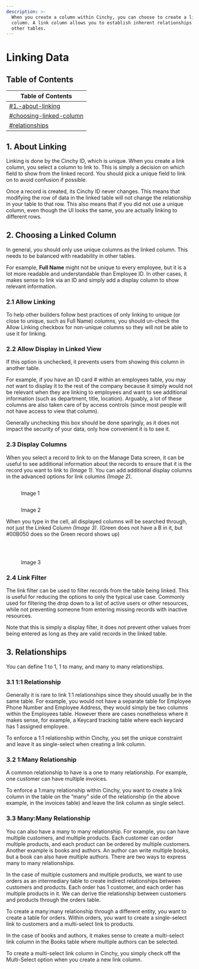 ```yaml
---
description: >-
  When you create a column within Cinchy, you can choose to create a link
  column. A link column allows you to establish inherent relationships with
  other tables.‌
---
```


# Linking Data

## Table of Contents

| Table of Contents                                                           |
| --------------------------------------------------------------------------- |
| [#1.-about-linking](linking-data.md#1.-about-linking "mention")             |
| [#choosing-linked-column](linking-data.md#choosing-linked-column "mention") |
| [#relationships](linking-data.md#relationships "mention")                   |

## 1. About Linking

Linking is done by the Cinchy ID, which is unique. When you create a link column, you select a column to link to. This is simply a decision on which field to show from the linked record. You should pick a unique field to link on to avoid confusion if possible.&#x20;

Once a record is created, its Cinchy ID never changes. This means that modifying the row of data in the linked table will not change the relationship in your table to that row. This also means that if you did not use a unique column, even though the UI looks the same, you are actually linking to different rows.‌

## 2. Choosing a Linked Column <a href="#choosing-linked-column" id="choosing-linked-column"></a>

‌In general, you should only use unique columns as the linked column. This needs to be balanced with readability in other tables.&#x20;

For example, **Full Name** might not be unique to every employee, but it is a lot more readable and understandable than Employee ID. In other cases, it makes sense to link via an ID and simply add a display column to show relevant information.‌

### 2.1 Allow Linking <a href="#allow-linking" id="allow-linking"></a>

‌To help other builders follow best practices of only linking to unique (or close to unique, such as Full Name) columns, you should un-check the Allow Linking checkbox for non-unique columns so they will not be able to use it for linking.‌

### 2.2 Allow Display in Linked View <a href="#allow-display-in-linked-view" id="allow-display-in-linked-view"></a>

‌If this option is unchecked, it prevents users from showing this column in another table.&#x20;

For example, if you have an ID card # within an employees table, you may not want to display it to the rest of the company because it simply would not be relevant when they are linking to employees and want to see additional information (such as department, title, location). Arguably, a lot of these columns are also taken care of by access controls (since most people will not have access to view that column).‌

Generally unchecking this box should be done sparingly, as it does not impact the security of your data, only how convenient it is to see it.‌

### 2.3 Display Columns <a href="#display-columns" id="display-columns"></a>

‌When you select a record to link to on the Manage Data screen, it can be useful to see additional information about the records to ensure that it is the record you want to link to _(Image 1)_. You can add additional display columns in the advanced options for link columns _(Image 2)._

<figure><img src="https://blobscdn.gitbook.com/v0/b/gitbook-28427.appspot.com/o/assets%2F-LIP3Xr2BuWD7FDjJFmZ%2F-LY8T-aeWVPm-D31gGaP%2F-LY8VJHpIHkrOhNGPZ7z%2Fimage.png?alt=media&#x26;token=5990a742-3bbf-482e-ad16-9229ff7c57f0" alt=""><figcaption><p>Image 1</p></figcaption></figure>

<figure><img src="https://blobscdn.gitbook.com/v0/b/gitbook-28427.appspot.com/o/assets%2F-LIP3Xr2BuWD7FDjJFmZ%2F-LY8T-aeWVPm-D31gGaP%2F-LY8Vc9MqmBtFEOtchwb%2Fimage.png?alt=media&#x26;token=dc00e333-1e31-494e-969d-ed1db6830335" alt=""><figcaption><p>Image 2</p></figcaption></figure>

When you type in the cell, all displayed columns will be searched through, not just the Linked Column _(Image 3)_. (Green does not have a B in it, but #00B050 does so the Green record shows up)

‌

<figure><img src="https://blobscdn.gitbook.com/v0/b/gitbook-28427.appspot.com/o/assets%2F-LIP3Xr2BuWD7FDjJFmZ%2F-LY8T-aeWVPm-D31gGaP%2F-LY8WZ2RWIbThd9DaIvz%2Fimage.png?alt=media&#x26;token=7b36c042-d94a-4b85-ad11-39c522751f19" alt=""><figcaption><p>Image 3</p></figcaption></figure>

### 2.4 Link Filter <a href="#link-filter" id="link-filter"></a>

‌The link filter can be used to filter records from the table being linked. This is useful for reducing the options to only the typical use case. Commonly used for filtering the drop down to a list of active users or other resources, while not preventing someone from entering missing records with inactive resources.‌

Note that this is simply a display filter, it does not prevent other values from being entered as long as they are valid records in the linked table.‌

## 3. Relationships <a href="#relationships" id="relationships"></a>

‌You can define 1 to 1, 1 to many, and many to many relationships.‌

### 3.1 1:1 Relationship <a href="#1-1-relationship" id="1-1-relationship"></a>

‌Generally it is rare to link 1:1 relationships since they should usually be in the same table. For example, you would not have a separate table for Employee Phone Number and Employee Address, they would simply be two columns within the Employees table. However there are cases nonetheless where it makes sense, for example, a Keycard tracking table where each keycard has 1 assigned employee.‌

To enforce a 1:1 relationship within Cinchy, you set the unique constraint and leave it as single-select when creating a link column.‌

### 3.2 1:Many Relationship <a href="#1-many-relationship" id="1-many-relationship"></a>

‌A common relationship to have is a one to many relationship. For example, one customer can have multiple invoices.‌

To enforce a 1:many relationship within Cinchy, you want to create a link column in the table on the “many” side of the relationship (in the above example, in the invoices table) and leave the link column as single select.‌

### 3.3 Many:Many Relationship <a href="#many-many-relationship" id="many-many-relationship"></a>

‌You can also have a many to many relationship. For example, you can have multiple customers, and multiple products. Each customer can order multiple products, and each product can be ordered by multiple customers. Another example is books and authors. An author can write multiple books, but a book can also have multiple authors. There are two ways to express many to many relationships.‌

In the case of multiple customers and multiple products, we want to use orders as an intermediary table to create indirect relationships between customers and products. Each order has 1 customer, and each order has multiple products in it. We can derive the relationship between customers and products through the orders table.‌

To create a many:many relationship through a different entity, you want to create a table for orders. Within orders, you want to create a single-select link to customers and a multi-select link to products.‌

In the case of books and authors, it makes sense to create a multi-select link column in the Books table where multiple authors can be selected.‌

To create a multi-select link column in Cinchy, you simply check off the Multi-Select option when you create a new link column.
